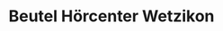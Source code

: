---
title: "Beutel Hörcenter Wetzikon"
url: /wetzikon/beutel-hoercenter-wetzikon/
shop: Hörgeräte
---